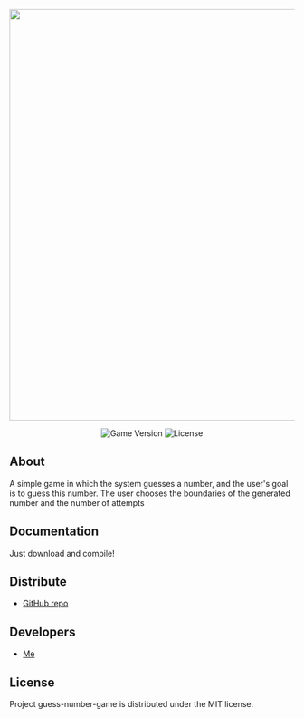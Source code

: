 <p align="center">
      <img src="https://i.ibb.co/4ZKz8KJ/1.png" width="726">
</p>

<p align="center">
   <img src="https://img.shields.io/badge/Version-1.0.0-blue" alt="Game Version">
   <img src="https://img.shields.io/badge/License-MIT-green" alt="License">
</p>

## About

A simple game in which the system guesses a number, and the user's goal is to guess this number. The user chooses the boundaries of the generated number and the number of attempts

## Documentation

Just download and compile!

## Distribute

- [GitHub repo](https://github.com/sidorikvd/guess-number-game)


## Developers

- [Me](https://github.com/sidorikvd)

## License

Project guess-number-game is distributed under the MIT license.
